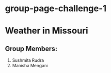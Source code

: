 # group-page-challenge-1
# Weather in Missouri

## Group Members:
1. Sushmita Rudra
1. Manisha Mengani
